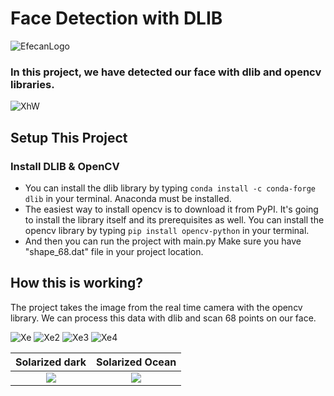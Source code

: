 # Face Detection with DLIB
![EfecanLogo](https://avatars.githubusercontent.com/u/66366306?s=100&u=dc5e6f5b4a05d07958d9a867b803760aa2b1613e&v=4)
### In this project, we have detected our face with dlib and opencv libraries.
![XhW](https://i.imgur.com/qHAcfhX.gif)
## Setup This Project
### Install DLIB & OpenCV
- You can install the dlib library by typing ```conda install -c conda-forge dlib``` in your terminal. Anaconda must be installed.
- The easiest way to install opencv is to download it from PyPI. It's going to install the library itself and its prerequisites as well. You can install the opencv library by typing ```pip install opencv-python``` in your terminal.
- And then you can run the project with main.py Make sure you have "shape_68.dat" file in your project location.
## How this is working?
The project takes the image from the real time camera with the opencv library. We can process this data with dlib and scan 68 points on our face.

![Xe](https://i.imgur.com/uAvW69p.png) ![Xe2](https://i.imgur.com/0bUVmgt.png)
![Xe3](https://i.imgur.com/GAK10bV.png) ![Xe4](https://i.imgur.com/rXmOPGz.png)

Solarized dark             |  Solarized Ocean
:-------------------------:|:-------------------------:
![](https://i.imgur.com/uAvW69p.png)  |  ![](https://i.imgur.com/0bUVmgt.png)
